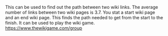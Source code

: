 This can be used to find out the path between two wiki links. The average number of links between two wiki pages is 3.7. You stat a start wiki page and an end wiki page. This finds the path needed to get from the start to the finish. It can be used to play the wiki game. https://www.thewikigame.com/group
